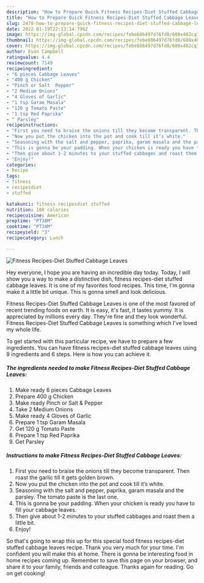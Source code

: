 ```yaml
---
description: "How to Prepare Quick Fitness Recipes-Diet Stuffed Cabbage Leaves"
title: "How to Prepare Quick Fitness Recipes-Diet Stuffed Cabbage Leaves"
slug: 2478-how-to-prepare-quick-fitness-recipes-diet-stuffed-cabbage-leaves
date: 2022-01-19T22:13:14.796Z
image: https://img-global.cpcdn.com/recipes/febe686497d76fd0/680x482cq70/fitness-recipes-diet-stuffed-cabbage-leaves-recipe-main-photo.jpg
thumbnail: https://img-global.cpcdn.com/recipes/febe686497d76fd0/680x482cq70/fitness-recipes-diet-stuffed-cabbage-leaves-recipe-main-photo.jpg
cover: https://img-global.cpcdn.com/recipes/febe686497d76fd0/680x482cq70/fitness-recipes-diet-stuffed-cabbage-leaves-recipe-main-photo.jpg
author: Evan Campbell
ratingvalue: 4.4
reviewcount: 7149
recipeingredient:
- "6 pieces Cabbage Leaves"
- "400 g Chicken"
- "Pinch or Salt  Pepper"
- "2 Medium Onions"
- "4 Gloves of Garlic"
- "1 tsp Garam Masala"
- "120 g Tomato Paste"
- "1 tsp Red Paprika"
- " Parsley"
recipeinstructions:
- "First you need to braise the onions till they become transparent. Then roast the garlic till it gets golden brown."
- "Now you put the chicken into the pot and cook till it’s white."
- "Seasoning with the salt and pepper, paprika, garam masala and the parsley. The tomato paste is the last one."
- "This is gonna be your padding. When your chicken is ready you have to fill your cabbage leaves."
- "Then give about 1-2 minutes to your stuffed cabbages and roast them a little bit."
- "Enjoy!"
categories:
- Recipe
tags:
- fitness
- recipesdiet
- stuffed

katakunci: fitness recipesdiet stuffed 
nutrition: 108 calories
recipecuisine: American
preptime: "PT38M"
cooktime: "PT34M"
recipeyield: "3"
recipecategory: Lunch

---
```



![Fitness Recipes-Diet Stuffed Cabbage Leaves](https://img-global.cpcdn.com/recipes/febe686497d76fd0/680x482cq70/fitness-recipes-diet-stuffed-cabbage-leaves-recipe-main-photo.jpg)

Hey everyone, I hope you are having an incredible day today. Today, I will show you a way to make a distinctive dish, fitness recipes-diet stuffed cabbage leaves. It is one of my favorites food recipes. This time, I'm gonna make it a little bit unique. This is gonna smell and look delicious.



Fitness Recipes-Diet Stuffed Cabbage Leaves is one of the most favored of recent trending foods on earth. It is easy, it's fast, it tastes yummy. It is appreciated by millions every day. They're fine and they look wonderful. Fitness Recipes-Diet Stuffed Cabbage Leaves is something which I've loved my whole life.


To get started with this particular recipe, we have to prepare a few ingredients. You can have fitness recipes-diet stuffed cabbage leaves using 9 ingredients and 6 steps. Here is how you can achieve it.

<!--inarticleads1-->

##### The ingredients needed to make Fitness Recipes-Diet Stuffed Cabbage Leaves:

1. Make ready 6 pieces Cabbage Leaves
1. Prepare 400 g Chicken
1. Make ready Pinch or Salt &amp; Pepper
1. Take 2 Medium Onions
1. Make ready 4 Gloves of Garlic
1. Prepare 1 tsp Garam Masala
1. Get 120 g Tomato Paste
1. Prepare 1 tsp Red Paprika
1. Get  Parsley




<!--inarticleads2-->

##### Instructions to make Fitness Recipes-Diet Stuffed Cabbage Leaves:

1. First you need to braise the onions till they become transparent. Then roast the garlic till it gets golden brown.
1. Now you put the chicken into the pot and cook till it’s white.
1. Seasoning with the salt and pepper, paprika, garam masala and the parsley. The tomato paste is the last one.
1. This is gonna be your padding. When your chicken is ready you have to fill your cabbage leaves.
1. Then give about 1-2 minutes to your stuffed cabbages and roast them a little bit.
1. Enjoy!




So that's going to wrap this up for this special food fitness recipes-diet stuffed cabbage leaves recipe. Thank you very much for your time. I'm confident you will make this at home. There is gonna be interesting food in home recipes coming up. Remember to save this page on your browser, and share it to your family, friends and colleague. Thanks again for reading. Go on get cooking!
